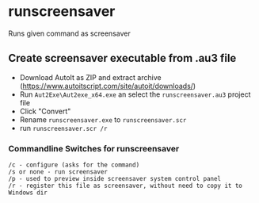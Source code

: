 # runscreensaver
Runs given command as screensaver

## Create screensaver executable from .au3 file

- Download AutoIt as ZIP and extract archive (https://www.autoitscript.com/site/autoit/downloads/)
- Run ``Aut2Exe\Aut2exe_x64.exe`` an select the ``runscreensaver.au3`` project file
- Click "Convert"
- Rename ``runscreensaver.exe`` to ``runscreensaver.scr``
- run ``runscreensaver.scr /r``

### Commandline Switches for runscreensaver

```
/c - configure (asks for the command)
/s or none - run screensaver
/p - used to preview inside screensaver system control panel
/r - register this file as screensaver, without need to copy it to Windows dir
```
